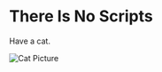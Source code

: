 # There Is No Scripts

Have a cat.

![Cat Picture](https://images-ext-2.discordapp.net/external/vmn5ewF6rr3CCL5kQHW8_4MVLUCE5MGkaG-xPjP5PrQ/https/cdn2.thecatapi.com/images/CaFF7z_IU.jpg?width=417&height=538)
